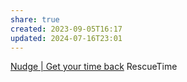 ```yaml
---
share: true
created: 2023-09-05T16:17
updated: 2024-07-16T23:01
---
```

[Nudge | Get your time back](https://nudgeware.io/)
RescueTime 